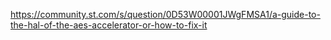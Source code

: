 https://community.st.com/s/question/0D53W00001JWgFMSA1/a-guide-to-the-hal-of-the-aes-accelerator-or-how-to-fix-it

